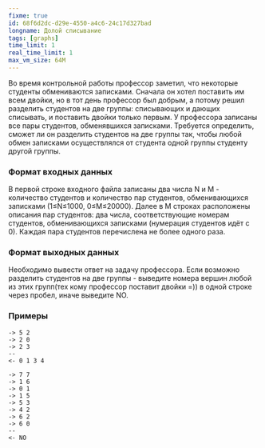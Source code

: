 ```yaml
---
fixme: true
id: 68f6d2dc-d29e-4550-a4c6-24c17d327bad
longname: Долой списывание
tags: [graphs]
time_limit: 1
real_time_limit: 1
max_vm_size: 64M
---
```



Во время контрольной работы профессор заметил, что некоторые студенты обмениваются записками. Сначала он хотел поставить им всем двойки, но в тот день профессор был добрым, а потому решил разделить студентов на две группы: списывающих и дающих списывать, и поставить двойки только первым.
У профессора записаны все пары студентов, обменявшихся записками. Требуется определить, сможет ли он разделить студентов на две группы так, чтобы любой обмен записками осуществлялся от студента одной группы студенту другой группы.

### Формат входных данных

В первой строке входного файла записаны два числа N и M - количество студентов и количество пар студентов, обменивающихся записками (1≤N≤1000, 0≤M≤20000). Далее в M строках расположены описания пар студентов: два числа, соответствующие номерам студентов, обменивающихся записками (нумерация студентов идёт с 0). Каждая пара студентов перечислена не более одного раза.

### Формат выходных данных

Необходимо вывести ответ на задачу профессора. Если возможно разделить студентов на две группы - выведите номера вершин любой из этих групп(тех кому профессор поставит двойки =)) в одной строке через пробел, иначе выведите NO.

### Примеры
```
-> 5 2
-> 2 0
-> 2 3
--
<- 0 1 3 4
```

```
-> 7 7
-> 1 6
-> 0 1
-> 1 5
-> 5 3
-> 4 2
-> 6 2
-> 6 0
--
<- NO
```
